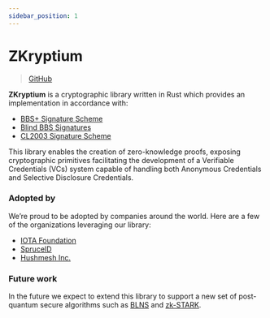 ```yaml
---
sidebar_position: 1
---
```


# ZKryptium

> [GitHub](https://github.com/Cybersecurity-LINKS/zkryptium)

**ZKryptium** is a cryptographic library written in Rust which provides an implementation in accordance with:
* [BBS+ Signature Scheme](./algorithms/bbs.md#bbs) 
* [Blind BBS Signatures](./algorithms/bbs.md#blind-bbs-signature-extension)
* [CL2003 Signature Scheme](./algorithms/cl03.md#cl03)


This library enables the creation of zero-knowledge proofs, exposing cryptographic primitives facilitating the development of a Verifiable Credentials (VCs) system capable of handling both Anonymous Credentials and Selective Disclosure Credentials.


### Adopted by

We’re proud to be adopted by companies around the world. Here are a few of the organizations leveraging our library:
* [IOTA Foundation](https://github.com/iotaledger/identity.rs)
* [SpruceID](https://github.com/spruceid/ssi)
* [Hushmesh Inc.](https://github.com/hushmesh/mesh-infrastructure)

### Future work

In the future we expect to extend this library to support a new set of post-quantum secure algorithms such as [BLNS](https://eprint.iacr.org/2023/560) and [zk-STARK](https://eprint.iacr.org/2018/046).